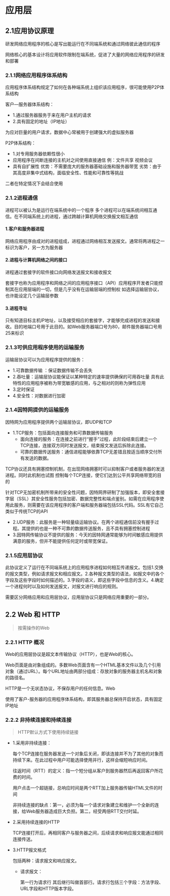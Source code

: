 # 应用层

## 2.1应用协议原理

研发网络应用程序的核心是写出能运行在不同端系统和通过网络彼此通信的程序

网络核心的基本设计将应用软件限制在端系统，促进了大量的网络应用程序的研发和部署

### 2.1.1网络应用程序体系结构

应用程序体系结构规定了如何在各种端系统上组织该应用程序，很可能使用P2P体系结构

客户—服务器体系结构：

- 1.通过服务器服务于来在用户主机的请求
- 2.具有固定的地址（IP地址）

为应对巨量的用户请求，数据中心常被用于创建强大的虚拟服务器

P2P体系结构：

- 1.对专用服务器依赖性很小
- 应用程序在间断连接的主机对之间使用直接通信 例：文件共享 视频会议
- 具有自扩展性 优势：不需要庞大的服务器基础设施和服务器带宽 劣势：由于其高度非集中式结构，面临安全性、性能和可靠性等挑战

二者在特定情况下会结合使用

### 2.1.2进程通信

进程可以被认为是运行在端系统中的一个程序 多个进程可以在端系统间相互通信。在不同端系统上的进程，通过跨越计算机网络交换报文相互通信

#### 1.客户和服务器进程

网络应用程序由成对的进程组成，进程通过网络相互发送报文。通常将两进程之一标识为客户，另一方为服务器

#### 2.进程与计算机网络之间的接口

进程通过套接字的软件接口向网络发送报文和接收报文

套接字也称为应用程序和网络之间的应用程序接口（API）应用程序开发者只能控制其在应用层端的一切，但是几乎没有在运输层端的控制权 如选择运输层协议，也许能设定几个运输层参数

#### 3.进程寻址

只有知道目标主机IP地址，以及接受相应的套接字，才能够完成进程的发送和接收。目的地端口号用于此目的。如Web服务器端口号为80，邮件服务器端口号用25来标识

### 2.1.3可供应用程序使用的运输服务

运输层协议可以为应用程序提供的服务：

- 1.可靠数据传输 ：保证数据传输不会丢失
- 2.吞吐量：运输层协议能保证以某种特定的速率提供确保的可用吞吐量  具有此特性的应用程序被称为带宽敏感的应用，与之相对的则称为弹性应用
- 3.定时保证
- 4.安全性：对数据进行加密

### 2.1.4因特网提供的运输服务

因特网为应用程序提供两个运输层协议，即UDP和TCP

- 1.TCP服务：包括面向连接服务和可靠数据传输服务
  - 面向连接的服务：在连接之前进行“握手”过程，此阶段结束后建立一个TCP连接，连接双方同时发送报文，结束报文发送后拆除此连接。
  - 可靠的数据传送服务：通信进程能够依靠TCP无差错且按适当顺序交付所有发送的数据。

​        TCP协议还具有拥塞控制机制，在出现网络拥塞时可以抑制客户或者服务器的发送进程。同时此机制也试图                       控制每个TCP连接，使它们达到公平共享网络带宽的目的

​        针对TCP无加密机制所带来的安全性问题，因特网界研制了加强版本，即安全套接字层（SSL）其安全性服务包括加密、数据完整性和端点鉴别。如需在应用程序使用此服务，则需要在该应用程序的客户端和服务器端包括SSL代码。SSL有它自己类似于传统TCP的API

- 2.UDP服务：此服务是一种轻量级运输协议。在两个进程通信前没有握手过程。其提供的也是一种不可靠的数据传送服务，且不具有拥塞控制进程
- 3.因特网传输协议不提供的服务：今天的因特网通常能够为时间敏感应用提供满意的服务，但并不能提供任何定时或带宽保证。

### 2.1.5应用层协议

此协议定义了运行在不同端系统上的应用程序进程如何相互传递报文。包括1.交换的报文类型，例如请求报文和相应报文。2.各种报文类型的语法，如报文中的各个字段及这些字段时如何描述的。3.字段的语义，即这些字段中信息的含义。4.确定一个进程何时以及如何发送报文，对报文进行响应的规则。

需要区分网络应用和应用层协议，应用层协议只是网络应用重要的一部分。

## 2.2 Web 和 HTTP

> 按需操作的Web

### 2.2.1 HTTP 概况

Web的应用层协议是超文本传输协议（HTTP），也是Web的核心。

Web页面是由对象组成的。多数Web页面含有一个HTML基本文件以及几个引用对象（通过URL）。每个URL地址由两部分组成：存放对象的服务器主机名和对象的路径名。

HTTP是一个无状态协议，不保存用户的任何信息。Web

使用了客户-服务器的应用程序体系结构，即其服务器总保持开启状态，具有固定IP地址

### 2.2.2 非持续连接和持续连接

> HTTP默认方式下使用持续链接

- 1.采用非持续连接：

  每个TCP连接在服务器发送一个对象后关闭，即该连接并不为了其他的对象而持续下来。在此过程中用户可能选择使用并行，这样会缩短响应时间。

  往返时间（RTT）的定义：指一个短分组从客户到服务器然后再返回客户所花费的时间。

  用户点击一个超链接，总响应时间是两个RTT加上服务器传输HTML文件的时间

  非持续连接的缺点：第一，必须为每一个请求对象建立和维护一个全新的连接，给Web服务器造成巨大负担。第二，经受两倍RTT交付时延。

- 2.采用持续连接的HTTP

  TCP连接打开后，再相同客户与服务器之间，后续请求和响应报文能通过相同连接传送。

- 3.HTTP报文格式

  包括两种：请求报文和响应报文。

  - 请求报文：

    第一行为请求行 其后继行叫做首部行。请求行包括三个字段：方法字段、URL字段和HTTP版本字段。

